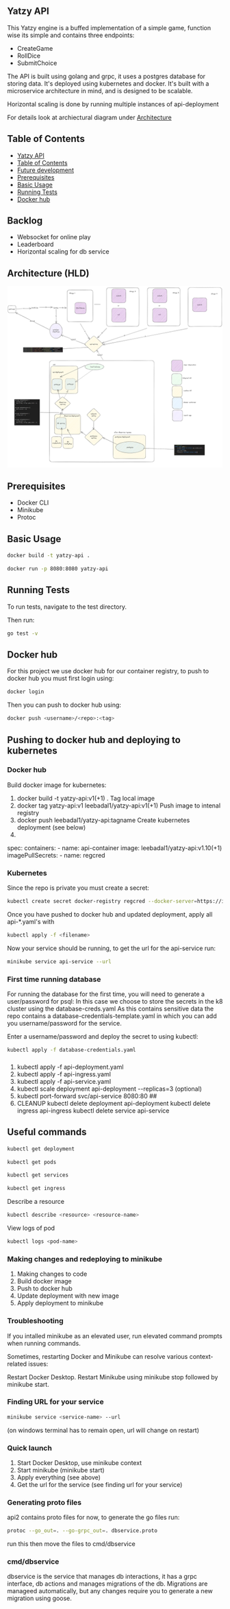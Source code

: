 ## Yatzy API
This Yatzy engine is a buffed implementation of a simple game, function wise its simple and contains three endpoints:

- CreateGame
- RollDice
- SubmitChoice

The API is built using golang and grpc, it uses a postgres database for storing data. It's deployed using kubernetes and docker.
It's built with a microservice architecture in mind, and is designed to be scalable. 

Horizontal scaling is done by running multiple instances of api-deployment

For details look at archiectural diagram under [Architecture](#architecture-hld)

## Table of Contents
- [Yatzy API](#yatzy-api)
- [Table of Contents](#table-of-contents)
- [Future development](#Backlog)
- [Prerequisites](#prerequisites)
- [Basic Usage](#basic-usage)
- [Running Tests](#running-tests)
- [Docker hub](#docker-hub)

## Backlog
- Websocket for online play
- Leaderboard
- Horizontal scaling for db service


## Architecture (HLD)
![Architecture](hld/hld.png)



## Prerequisites

* Docker CLI
* Minikube
* Protoc


## Basic Usage

```bash
docker build -t yatzy-api .
```

```bash
docker run -p 8080:8080 yatzy-api
```

## Running Tests
To run tests, navigate to the test directory.

Then run:  
```bash
go test -v
```

## Docker hub
For this project we use docker hub for our container registry, to push to docker hub you must first login using:

```bash
docker login
```

Then you can push to docker hub using:

```bash
docker push <username>/<repo>:<tag>
```


## Pushing to docker hub and deploying to kubernetes

### Docker hub


Build docker image for kubernetes: 
1. docker build -t yatzy-api:v1(+1) . 
Tag local image
2. docker tag yatzy-api:v1 leebadal1/yatzy-api:v1(+1)
Push image to intenal registry
3. docker push leebadal1/yatzy-api:tagname
Create kubernetes deployment (see below)
4. 
spec:
  containers:
    - name: api-container
      image: leebadal1/yatzy-api:v1.10(+1)
  imagePullSecrets:
        - name: regcred


### Kubernetes
Since the repo is private you must create a secret:
```bash	
kubectl create secret docker-registry regcred --docker-server=https://index.docker.io/v1/ --docker-username=leebadal1 --docker-password=<your-pword> --docker-email=<your-email>
```

Once you have pushed to docker hub and updated deployment, apply all api-*.yaml's with 
```bash	
kubectl apply -f <filename>
```

Now your service should be running, to get the url for the api-service run:
```bash
minikube service api-service --url
```

### First time running database
For running the database for the first time, you will need to generate a user/password for psql:
In this case we choose to store the secrets in the k8 cluster using the database-creds.yaml
As this contains sensitive data the repo contains a database-credentials-template.yaml in which you can add you username/password for the service.

Enter a username/password and deploy the secret to using kubectl:

```bash	
kubectl apply -f database-credentials.yaml
```

### 

1. kubectl apply -f api-deployment.yaml 
2. kubectl apply -f api-ingress.yaml
3. kubectl apply -f api-service.yaml
4. kubectl scale deployment api-deployment --replicas=3  (optional)
5. kubectl port-forward svc/api-service 8080:80 ##
6. CLEANUP 
kubectl delete deployment api-deployment
kubectl delete ingress api-ingress
kubectl delete service api-service

## Useful commands

```bash	
kubectl get deployment
```

```bash
kubectl get pods
```

```bash
kubectl get services
```

```bash
kubectl get ingress
```
Describe a resource
```bash
kubectl describe <resource> <resource-name>
```

View logs of pod
```bash
kubectl logs <pod-name>
```


### Making changes and redeploying to minikube
1. Making changes to code
2. Build docker image
3. Push to docker hub
4. Update deployment with new image
5. Apply deployment to minikube


### Troubleshooting

If you intalled minikube as an elevated user, run elevated command prompts when running commands.

Sometimes, restarting Docker and Minikube can resolve various context-related issues:

Restart Docker Desktop.
Restart Minikube using minikube stop followed by minikube start.


### Finding URL for your service
```bash
minikube service <service-name> --url
```

(on windows terminal has to remain open, url will change on restart)

### Quick launch
1. Start Docker Desktop, use minikube context
2. Start minikube (minikube start)
3. Apply everything (see above)
4. Get the url for the service (see finding url for your service)



### Generating proto files
api2 contains proto files for now, to generate the go files run:
```bash	
protoc --go_out=. --go-grpc_out=. dbservice.proto
```

run this then move the files to cmd/dbservice

### cmd/dbservice
dbservice is the service that manages db interactions, it has a grpc interface, db actions and manages migrations of the db.
Migrations are manageed automatically, but any changes require you to generate a new migration using goose.



